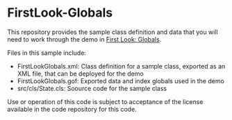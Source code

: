 # FirstLook-Globals
This repository provides the sample class definition and data that you will need to work through the demo in <a href="http://docs.intersystems.com/irislatest/csp/docbook/DocBook.UI.Page.cls?KEY=AFL_globals">First Look: Globals</a>.

Files in this sample include:

<ul>
	<li>FirstLookGlobals.xml: Class definition for a sample class, exported as an XML file, that can be deployed for the demo</li>
	<li>FirstLookGlobals.gof: Exported data and index globals used in the demo</li>
	<li>src/cls/State.cls: Soource code for the sample class</li>
</ul>

Use or operation of this code is subject to acceptance of the license available in the code repository for this code. 
